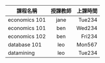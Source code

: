 | 課程名稱   |      授課教師      |  上課時間 |
|-----------|:-------------:|------:|
| economics 101 |  jane | Tue234 |
| economics 101 |  ben | Wed234 |
| economics 102 |  ben | Fri234 |
| database 101 |  leo | Mon567 |
| datamining |  leo | Tue234 |

